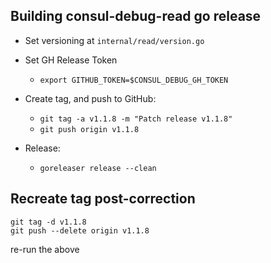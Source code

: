## Building consul-debug-read go release

* Set versioning at `internal/read/version.go`

* Set GH Release Token
  * `export GITHUB_TOKEN=$CONSUL_DEBUG_GH_TOKEN`

* Create tag, and push to GitHub: 
  * `git tag -a v1.1.8 -m "Patch release v1.1.8"`
  * `git push origin v1.1.8`

* Release:
  * `goreleaser release --clean`



## Recreate tag post-correction

```shell
git tag -d v1.1.8
git push --delete origin v1.1.8
```


re-run the above